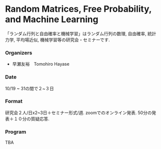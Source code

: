 # Random Matrices, Free Probability, and Machine Learning 

「ランダム行列と自由確率と機械学習」はランダム行列の数理, 自由確率, 統計力学,  平均場近似, 機械学習等の研究会・セミナーです.

### Organizers
- 早瀬友裕　Tomohiro Hayase 

###  Date 
10/19 ~  31の間で２~３日

###  Format
研究会２人/日x2~3日＋セミナー形式/週. 
zoomでのオンライン発表.
50分の発表＋１０分の質疑応答.

###  Program

TBA


